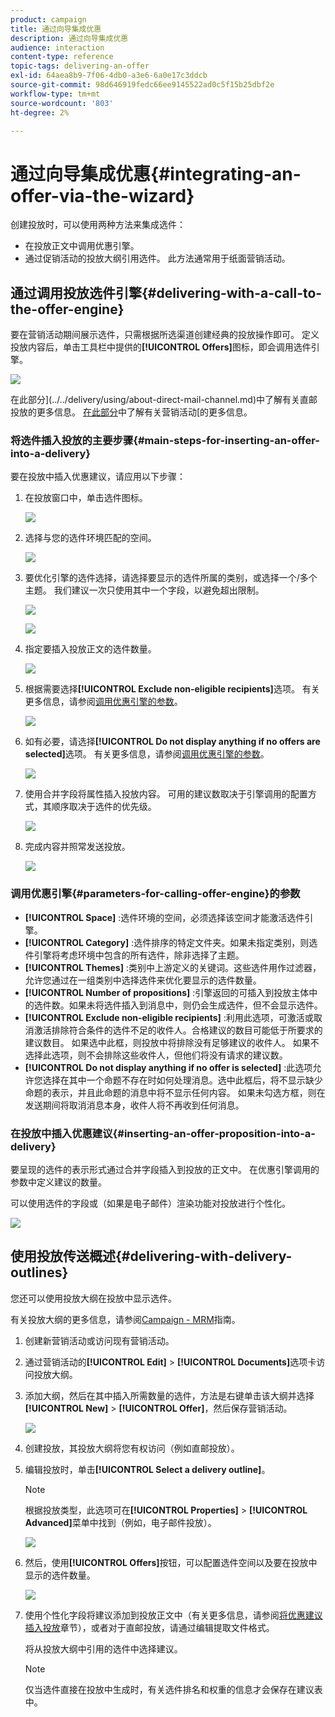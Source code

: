 ```yaml
---
product: campaign
title: 通过向导集成优惠
description: 通过向导集成优惠
audience: interaction
content-type: reference
topic-tags: delivering-an-offer
exl-id: 64aea8b9-7f06-4db0-a3e6-6a0e17c3ddcb
source-git-commit: 98d646919fedc66ee9145522ad0c5f15b25dbf2e
workflow-type: tm+mt
source-wordcount: '803'
ht-degree: 2%

---
```


# 通过向导集成优惠{#integrating-an-offer-via-the-wizard}

创建投放时，可以使用两种方法来集成选件：

* 在投放正文中调用优惠引擎。
* 通过促销活动的投放大纲引用选件。 此方法通常用于纸面营销活动。

## 通过调用投放选件引擎{#delivering-with-a-call-to-the-offer-engine}

要在营销活动期间展示选件，只需根据所选渠道创建经典的投放操作即可。 定义投放内容后，单击工具栏中提供的&#x200B;**[!UICONTROL Offers]**&#x200B;图标，即会调用选件引擎。

![](assets/offer_delivery_009.png)

在此部分](../../delivery/using/about-direct-mail-channel.md)中了解有关直邮投放的更多信息。 [在此部分](../../campaign/using/setting-up-marketing-campaigns.md)中了解有关营销活动[的更多信息。

### 将选件插入投放的主要步骤{#main-steps-for-inserting-an-offer-into-a-delivery}

要在投放中插入优惠建议，请应用以下步骤：

1. 在投放窗口中，单击选件图标。

   ![](assets/offer_delivery_001.png)

1. 选择与您的选件环境匹配的空间。

   ![](assets/offer_delivery_002.png)

1. 要优化引擎的选件选择，请选择要显示的选件所属的类别，或选择一个/多个主题。 我们建议一次只使用其中一个字段，以避免超出限制。

   ![](assets/offer_delivery_003.png)

   ![](assets/offer_delivery_004.png)

1. 指定要插入投放正文的选件数量。

   ![](assets/offer_delivery_005.png)

1. 根据需要选择&#x200B;**[!UICONTROL Exclude non-eligible recipients]**&#x200B;选项。 有关更多信息，请参阅[调用优惠引擎的参数](#parameters-for-calling-offer-engine)。

   ![](assets/offer_delivery_006.png)

1. 如有必要，请选择&#x200B;**[!UICONTROL Do not display anything if no offers are selected]**&#x200B;选项。 有关更多信息，请参阅[调用优惠引擎的参数](#parameters-for-calling-offer-engine)。

   ![](assets/offer_delivery_007.png)

1. 使用合并字段将属性插入投放内容。 可用的建议数取决于引擎调用的配置方式，其顺序取决于选件的优先级。

   ![](assets/offer_delivery_008.png)

1. 完成内容并照常发送投放。

   ![](assets/offer_delivery_010.png)

### 调用优惠引擎{#parameters-for-calling-offer-engine}的参数

* **[!UICONTROL Space]** :选件环境的空间，必须选择该空间才能激活选件引擎。
* **[!UICONTROL Category]** :选件排序的特定文件夹。如果未指定类别，则选件引擎将考虑环境中包含的所有选件，除非选择了主题。
* **[!UICONTROL Themes]** :类别中上游定义的关键词。这些选件用作过滤器，允许您通过在一组类别中选择选件来优化要显示的选件数量。
* **[!UICONTROL Number of propositions]** :引擎返回的可插入到投放主体中的选件数。如果未将选件插入到消息中，则仍会生成选件，但不会显示选件。
* **[!UICONTROL Exclude non-eligible recipients]** :利用此选项，可激活或取消激活排除符合条件的选件不足的收件人。合格建议的数目可能低于所要求的建议数目。 如果选中此框，则投放中将排除没有足够建议的收件人。 如果不选择此选项，则不会排除这些收件人，但他们将没有请求的建议数。
* **[!UICONTROL Do not display anything if no offer is selected]** :此选项允许您选择在其中一个命题不存在时如何处理消息。选中此框后，将不显示缺少命题的表示，并且此命题的消息中将不显示任何内容。 如果未勾选方框，则在发送期间将取消消息本身，收件人将不再收到任何消息。

### 在投放中插入优惠建议{#inserting-an-offer-proposition-into-a-delivery}

要呈现的选件的表示形式通过合并字段插入到投放的正文中。 在优惠引擎调用的参数中定义建议的数量。

可以使用选件的字段或（如果是电子邮件）渲染功能对投放进行个性化。

![](assets/offer_delivery_011.png)

## 使用投放传送概述{#delivering-with-delivery-outlines}

您还可以使用投放大纲在投放中显示选件。

有关投放大纲的更多信息，请参阅[Campaign - MRM](../../campaign/using/marketing-campaign-deliveries.md#associating-and-structuring-resources-linked-via-a-delivery-outline)指南。

1. 创建新营销活动或访问现有营销活动。
1. 通过营销活动的&#x200B;**[!UICONTROL Edit]** > **[!UICONTROL Documents]**&#x200B;选项卡访问投放大纲。
1. 添加大纲，然后在其中插入所需数量的选件，方法是右键单击该大纲并选择&#x200B;**[!UICONTROL New]** > **[!UICONTROL Offer]**，然后保存营销活动。

   ![](assets/int_compo_offre1.png)

1. 创建投放，其投放大纲将您有权访问（例如直邮投放）。
1. 编辑投放时，单击&#x200B;**[!UICONTROL Select a delivery outline]**。

   >[!NOTE]
   >
   >根据投放类型，此选项可在&#x200B;**[!UICONTROL Properties]** > **[!UICONTROL Advanced]**&#x200B;菜单中找到（例如，电子邮件投放）。

   ![](assets/int_compo_offre2.png)

1. 然后，使用&#x200B;**[!UICONTROL Offers]**&#x200B;按钮，可以配置选件空间以及要在投放中显示的选件数量。

   ![](assets/int_compo_offre3.png)

1. 使用个性化字段将建议添加到投放正文中（有关更多信息，请参阅[将优惠建议插入投放](#inserting-an-offer-proposition-into-a-delivery)章节），或者对于直邮投放，请通过编辑提取文件格式。

   将从投放大纲中引用的选件中选择建议。

   >[!NOTE]
   >
   >仅当选件直接在投放中生成时，有关选件排名和权重的信息才会保存在建议表中。
